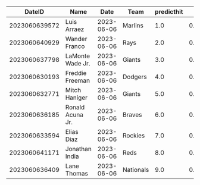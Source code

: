 DateID         |  Name              |  Date        |  Team       |  predicthit  |  predicthitproba     |  hitbool  |  Last7DaysAVG  |  Last15DaysAVG  |  Last30DaysAVG
---------------|--------------------|--------------|-------------|--------------|----------------------|-----------|----------------|-----------------|---------------
2023060639572  |  Luis Arraez       |  2023-06-06  |  Marlins    |  1.0         |  0.6329097565307393  |  False    |  0.556         |  0.451          |  0.366
2023060640929  |  Wander Franco     |  2023-06-06  |  Rays       |  2.0         |  0.612235681534426   |  False    |  0.5           |  0.442          |  0.316
2023060637798  |  LaMonte Wade Jr.  |  2023-06-06  |  Giants     |  3.0         |  0.6110178632609913  |  False    |  0.316         |  0.308          |  0.293
2023060630193  |  Freddie Freeman   |  2023-06-06  |  Dodgers    |  4.0         |  0.6109814964678293  |  False    |  0.304         |  0.365          |  0.361
2023060632771  |  Mitch Haniger     |  2023-06-06  |  Giants     |  5.0         |  0.6091999736638313  |  False    |  0.056         |  0.25           |  0.237
2023060636185  |  Ronald Acuna Jr.  |  2023-06-06  |  Braves     |  6.0         |  0.6085498559281407  |  False    |  0.364         |  0.286          |  0.305
2023060633594  |  Elias Diaz        |  2023-06-06  |  Rockies    |  7.0         |  0.6061144124656553  |  False    |  0.1           |  0.265          |  0.268
2023060641171  |  Jonathan India    |  2023-06-06  |  Reds       |  8.0         |  0.6019644063666987  |  False    |  0.179         |  0.254          |  0.252
2023060636409  |  Lane Thomas       |  2023-06-06  |  Nationals  |  9.0         |  0.6013239041194408  |  False    |  0.19          |  0.235          |  0.286
